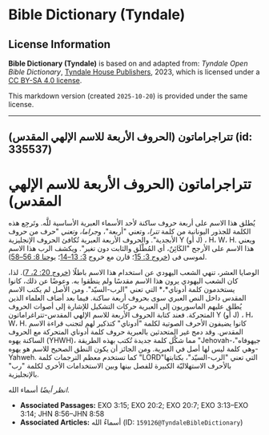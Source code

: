 # Bible Dictionary (Tyndale)

## License Information

**Bible Dictionary (Tyndale)** is based on and adapted from: _Tyndale Open Bible Dictionary_, [Tyndale House Publishers](https://tyndaleopenresources.com/), 2023, which is licensed under a [CC BY-SA 4.0 license](https://creativecommons.org/licenses/by-sa/4.0/legalcode.en).

This markdown version (created `2025-10-20`) is provided under the same license.



--------------------------------

## تتراجراماتون (الحروف الأربعة للاسم الإلهي المقدس) (id: 335537)

تتراجراماتون (الحروف الأربعة للاسم الإلهي المقدس)
=================================================

يُطلق هذا الاسم على أربعة حروف ساكنة لأحد الأسماء العبرية الأساسية للَّه. وتَرجِع هذه الكلمة للجذور اليونانية من كلمة *تترا،* وتعني "أربعة"، و*جراما، وتعني* "حرف من حروف الأبجدية". والحروف الأربعة العبرية تُكافئ الحروف الإنجليزية Y (أو J) ، H، W، H. ويعني هذا الاسم على الأرجح "الكَائِنٌ، أي المُطْلَق والثابت دون تغير". ويكشف الرب هذا الاسم لموسى فى ([خروج 3: 15](https://ref.ly/Exod3:15)؛ قارن مع خروج [3: 13](https://ref.ly/Exod3:13-Exod3:14)[–](https://ref.ly/John8:56-John8:58)[14](https://ref.ly/Exod3:13-Exod3:14)؛ [يوحنا 8: 56–58](https://ref.ly/John8:56-John8:58)).

الوصايا العشر، تنهي الشعب اليهودي عن استخدام هذا الاسم باطلًا ([خروج 20: 2، 7](https://ref.ly/Exod20:2,Exod20:7)). لذا، كان الشعب اليهودي يرون هذا الاسم مقدسًا ولم ينطقوا به. وعوضًا عن ذلك، كانوا يستخدمون كلمة أدوناي*،* التي تعني "الرب\-السيّد". ومن الأصل لم يكتب الاسم المقدس داخل النص العبري سوى بحروف أربعة ساكنة. فيما بعد أضاف العلماء الذين يُطلق عليهم الماسوريون إلى العبرية حركات التشكيل للإشارة إلى أصوات الحروف المتحركة. فعند كتابة الحروف الأربعة للاسم الإلهي المقدس\-تتراغراماتون Y (أو J) ، H، W، H. كانوا يضيفون الأحرف الصوتية لكلمة "أدوناي" كتذكير لهم لتجنب قراءة الاسم المقدس. وقد دمج غير المتحدثين بالعبرية حروف كلمة أدوناي المتحركة مع الحروف الساكنة يهوه (YHWH)، مما شكَّل كلمة جديدة تُكتب بهذه الطريقة "Jehovah\-جيهوفاه"، وهي كلمة ليس لها أصل في العبرية. ومن الجائز أن يكون النطق الصحيح للاسم هو يهوه\-Yahweh. كما تستخدم معظم الترجمات كلمة "LORD"التي تعني "الرب\-السيّد"، بكتابتها بالأحرف الاستهلاليّة الكبيرة للفصل بينها وبين الاستخدامات الأخرى لكلمة "رب" بالإنجليزية.

*انظر أيضًا* أسماء الله.

* **Associated Passages:** EXO 3:15; EXO 20:2; EXO 20:7; EXO 3:13–EXO 3:14; JHN 8:56–JHN 8:58
* **Associated Articles:** أسماءُ الله (ID: `159126@TyndaleBibleDictionary`)

